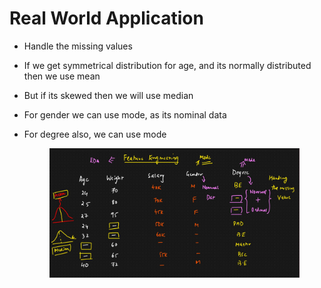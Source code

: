 # Real World Application

* Handle the missing values
* If we get symmetrical distribution for age, and its normally distributed then we use mean
* But if its skewed then we will use median
* For gender we can use mode, as its nominal data
*   For degree also, we can use mode

    <figure><img src="../../.gitbook/assets/image (4) (1) (1) (1) (1) (1).png" alt=""><figcaption></figcaption></figure>
